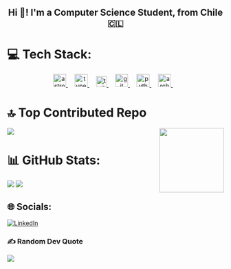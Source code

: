 <h2 align="center">Hi 👋! I'm a Computer Science Student, from Chile 🇨🇱</h2>

###


###

# 💻 Tech Stack:

<div align="center">
  <a href="https://astro.build/" target="_blank">
    <img src="https://astro.build/assets/press/astro-icon-light-gradient.png" height="30" alt="astro build logo"  />
  </a>
  <img width="12" />
  <a href="https://www.typescriptlang.org/" target="_blank">
    <img src="https://cdn.jsdelivr.net/gh/devicons/devicon/icons/typescript/typescript-original.svg" height="30" alt="typescript logo"  />
  </a>
  <img width="12" />
  <a href="https://tailwindcss.com/" target="_blank">
    <img src="https://tailwindcss.com/_next/static/media/tailwindcss-mark.d52e9897.svg" height="25" alt="tailwind logo"  />
  </a>
  <img width="12" />
  <a href="https://git-scm.com/" target="_blank">
    <img src="https://cdn.jsdelivr.net/gh/devicons/devicon/icons/git/git-original.svg" height="30" alt="git logo"  />
  </a>
  <img width="12" />
  <a href="https://www.python.org/" target="_blank">
    <img src="https://cdn.jsdelivr.net/gh/devicons/devicon/icons/python/python-original.svg" height="30" alt="python logo"  />
  </a>
  <img width="12" />
  <a href="https://archlinux.org/" target="_blank">
    <img src="https://archlinux.org/static/favicon.png" height="30" alt="arch linux logo"  />
  </a>
  <img width="12" />
</div>

###

# 🔝 Top Contributed Repo
![](https://github-contributor-stats.vercel.app/api?username=PabloCruzval&limit=5&theme=dark&combine_all_yearly_contributions=true)
<img align="right" height="150" src="https://media.tenor.com/PMR9b71INVcAAAAM/111.gif"  /> <br/>

###

# 📊 GitHub Stats:

![](https://github-readme-stats.vercel.app/api?username=PabloCruzval&theme=dark&hide_border=true&include_all_commits=true&count_private=true) 
![](https://nirzak-streak-stats.vercel.app/?user=PabloCruzval&theme=dark&hide_border=true)<br/>

###

## 🌐 Socials:
[![LinkedIn](https://img.shields.io/badge/LinkedIn-%230077B5.svg?logo=linkedin&logoColor=white)](https://linkedin.com/in/pablocruzval) 

###

### ✍️ Random Dev Quote
![](https://quotes-github-readme.vercel.app/api?type=horizontal&theme=radical)


<!-- Proudly created with GPRM ( https://gprm.itsvg.in ) -->
